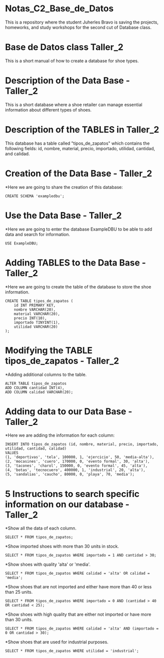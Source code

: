 # Notas\_C2\_Base\_de\_Datos

This is a repository where the student Juherles Bravo is saving the projects, homeworks, and study workshops for the second cut of Database class.

# Base de Datos class Taller\_2

This is a short manual of how to create a database for shoe types.

# Description of the Data Base - Taller\_2

This is a short database where a shoe retailer can manage essential information about different types of shoes.

# Description of the TABLES in Taller\_2

This database has a table called "tipos\_de\_zapatos" which contains the following fields: id, nombre, material, precio, importado, utilidad, cantidad, and calidad.

# Creation of the Data Base - Taller\_2

\*Here we are going to share the creation of this database:

```
CREATE SCHEMA 'exampledbu';
```

# Use the Data Base - Taller\_2

\*Here we are going to enter the database ExampleDBU to be able to add data and search for information.

```
USE ExampleDBU;
```

# Adding TABLES to the Data Base - Taller\_2

\*Here we are going to create the table of the database to store the shoe information.

```
CREATE TABLE tipos_de_zapatos (
    id INT PRIMARY KEY,
    nombre VARCHAR(20),
    material VARCHAR(20),
    precio INT(10),
    importado TINYINT(1),
    utilidad VARCHAR(20)
);
```

# Modifying the TABLE tipos\_de\_zapatos - Taller\_2

\*Adding additional columns to the table.

```
ALTER TABLE tipos_de_zapatos
ADD COLUMN cantidad INT(4),
ADD COLUMN calidad VARCHAR(20);
```

# Adding data to our Data Base - Taller\_2

\*Here we are adding the information for each column:

```
INSERT INTO tipos_de_zapatos (id, nombre, material, precio, importado, utilidad, cantidad, calidad)
VALUES
(1, 'deportivas', 'tela', 100000, 1, 'ejercicio', 50, 'media-alta'),
(2, 'mocasines', 'cuero', 170000, 0, 'evento formal', 30, 'alta'),
(3, 'tacones', 'charol', 150000, 0, 'evento formal', 45, 'alta'),
(4, 'botas', 'tecnocuero', 400000, 1, 'industrial', 20, 'alta'),
(5, 'sandalias', 'caucho', 80000, 0, 'playa', 70, 'media');
```

# 5 Instructions to search specific information on our database - Taller\_2

\*Show all the data of each column.

```
SELECT * FROM tipos_de_zapatos;
```

\*Show imported shoes with more than 30 units in stock.

```
SELECT * FROM tipos_de_zapatos WHERE importado = 1 AND cantidad > 30;
```

\*Show shoes with quality 'alta' or 'media'.

```
SELECT * FROM tipos_de_zapatos WHERE calidad = 'alta' OR calidad = 'media';
```

\*Show shoes that are not imported and either have more than 40 or less than 25 units.

```
SELECT * FROM tipos_de_zapatos WHERE importado = 0 AND (cantidad > 40 OR cantidad < 25);
```

\*Show shoes with high quality that are either not imported or have more than 30 units.

```
SELECT * FROM tipos_de_zapatos WHERE calidad = 'alta' AND (importado = 0 OR cantidad > 30);
```

\*Show shoes that are used for industrial purposes.

```
SELECT * FROM tipos_de_zapatos WHERE utilidad = 'industrial';
```

